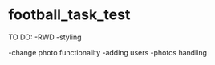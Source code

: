 # football_task_test

TO DO:
-RWD
-styling

-change photo functionality
-adding users
-photos handling
